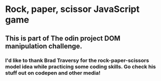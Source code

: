 
# Rock, paper, scissor JavaScript game

## This is part of The odin project DOM manipulation challenge.

### I'd like to thank Brad Traversy for the rock-paper-scissors model idea while practicing some coding skills. Go check his stuff out on codepen and other media!

